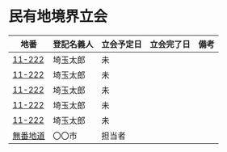 # 民有地境界立会

|地番|登記名義人|立会予定日|立会完了日|備考|
|-|-|-|-|-|
|[11-222](acquired-data/matters)|埼玉太郎|未||
|[11-222](acquired-data/matters)|埼玉太郎|未||
|[11-222](acquired-data/matters)|埼玉太郎|未||
|[11-222](acquired-data/matters)|埼玉太郎|未||
|[11-222](acquired-data/matters)|埼玉太郎|未||
|[無番地道](acquired-data/matters)|〇〇市|担当者||